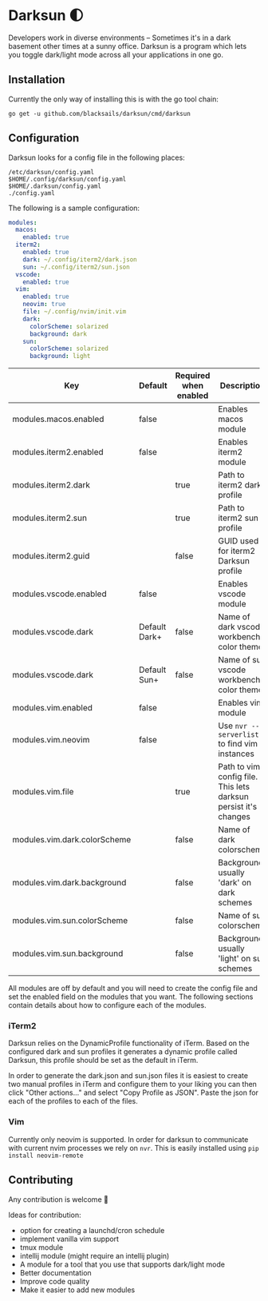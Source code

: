 # Darksun 🌓

Developers work in diverse environments – Sometimes it's in a dark basement
other times at a sunny office. Darksun is a program which lets you toggle
dark/light mode across all your applications in one go.

## Installation

Currently the only way of installing this is with the go tool chain:

```
go get -u github.com/blacksails/darksun/cmd/darksun
```

## Configuration

Darksun looks for a config file in the following places:

```
/etc/darksun/config.yaml
$HOME/.config/darksun/config.yaml
$HOME/.darksun/config.yaml 
./config.yaml
```

The following is a sample configuration:

```yaml
modules:
  macos:
    enabled: true
  iterm2:
    enabled: true
    dark: ~/.config/iterm2/dark.json
    sun: ~/.config/iterm2/sun.json
  vscode:
    enabled: true
  vim:
    enabled: true
    neovim: true
    file: ~/.config/nvim/init.vim
    dark:
      colorScheme: solarized
      background: dark
    sun:
      colorScheme: solarized
      background: light
```

| Key | Default | Required when enabled | Description |
| --- | ------- | --------------------- | ----------- |
| modules.macos.enabled | false | | Enables macos module |
| modules.iterm2.enabled | false | | Enables iterm2 module |
| modules.iterm2.dark | | true | Path to iterm2 dark profile |
| modules.iterm2.sun | | true | Path to iterm2 sun profile |
| modules.iterm2.guid | | false | GUID used for iterm2 Darksun profile |
| modules.vscode.enabled | false | | Enables vscode module |
| modules.vscode.dark | Default Dark+ | false | Name of dark vscode workbench color theme |
| modules.vscode.dark | Default Sun+ | false | Name of sun vscode workbench color theme |
| modules.vim.enabled | false | | Enables vim module |
| modules.vim.neovim | false | | Use `nvr --serverlist` to find vim instances |
| modules.vim.file | | true | Path to vim config file. This lets darksun persist it's changes |
| modules.vim.dark.colorScheme | | false | Name of dark colorscheme |
| modules.vim.dark.background | | false | Background usually 'dark' on dark schemes |
| modules.vim.sun.colorScheme | | false | Name of sun colorscheme |
| modules.vim.sun.background | | false | Background usually 'light' on sun schemes |

All modules are off by default and you will need to create the config file and
set the enabled field on the modules that you want. The following sections
contain details about how to configure each of the modules.

### iTerm2

Darksun relies on the DynamicProfile functionality of iTerm. Based on the
configured dark and sun profiles it generates a dynamic profile called Darksun,
this profile should be set as the default in iTerm.

In order to generate the dark.json and sun.json files it is easiest to create
two manual profiles in iTerm and configure them to your liking you can then
click "Other actions..." and select "Copy Profile as JSON". Paste the json for
each of the profiles to each of the files.

### Vim

Currently only neovim is supported. In order for darksun to communicate with
current nvim processes we rely on `nvr`. This is easily installed using
`pip install neovim-remote`

## Contributing

Any contribution is welcome 🙏

Ideas for contribution:
- option for creating a launchd/cron schedule
- implement vanilla vim support
- tmux module
- intellij module (might require an intellij plugin)
- A module for a tool that you use that supports dark/light mode
- Better documentation
- Improve code quality
- Make it easier to add new modules
